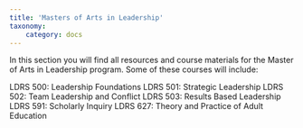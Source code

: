 ```yaml
---
title: 'Masters of Arts in Leadership'
taxonomy:
    category: docs
---
```


In this section you will find all resources and course materials for the Master of Arts in Leadership program. Some of these courses will include:

LDRS 500: Leadership Foundations
LDRS 501: Strategic Leadership
LDRS 502: Team Leadership and Conflict
LDRS 503: Results Based Leadership
LDRS 591: Scholarly Inquiry
LDRS 627: Theory and Practice of Adult Education
